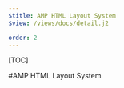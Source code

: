 ```yaml
---
$title: AMP HTML Layout System
$view: /views/docs/detail.j2

order: 2
---
```


[TOC]

#AMP HTML Layout System
